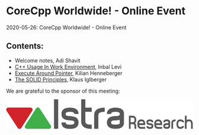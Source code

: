 # CoreCpp Worldwide! - Online Event
2020-05-26: CoreCpp Worldwide! - Online Event

## Contents:
- Welcome notes, Adi Shavit
- [C++ Usage In Work Environment](C++_Usage_In_Work_Environment_Survey_Results.pdf), Inbal Levi
- [Execute Around Pointer](Kilian_ExecuteAroundPointer.pdf), Kilian Henneberger
- [The SOLID Principles](The_SOLID_Principles.pdf), Klaus Iglberger

We are grateful to the sponsor of this meeting:  

![Istra](../assets/sponsor-logos/istra-research.png)

